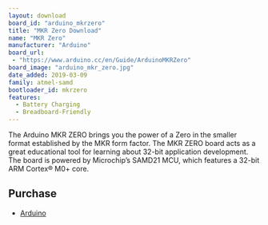 ```yaml
---
layout: download
board_id: "arduino_mkrzero"
title: "MKR Zero Download"
name: "MKR Zero"
manufacturer: "Arduino"
board_url:
 - "https://www.arduino.cc/en/Guide/ArduinoMKRZero"
board_image: "arduino_mkr_zero.jpg"
date_added: 2019-03-09
family: atmel-samd
bootloader_id: mkrzero
features:
  - Battery Charging
  - Breadboard-Friendly
---
```


The Arduino MKR ZERO brings you the power of a Zero in the smaller format established by the MKR form factor. The MKR ZERO board acts as a great educational tool for learning about 32-bit application development. The board is powered by Microchip’s SAMD21 MCU, which features a 32-bit ARM Cortex® M0+ core.

## Purchase
* [Arduino](https://store.arduino.cc/usa/arduino-mkrzero)
